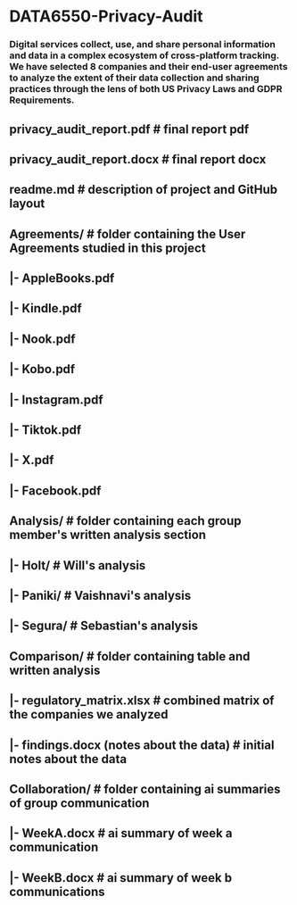 # DATA6550-Privacy-Audit
### Digital services collect, use, and share personal information and data in a complex ecosystem of cross-platform tracking. We have selected 8 companies and their end-user agreements to analyze the extent of their data collection and sharing practices through the lens of both US Privacy Laws and GDPR Requirements.
## privacy_audit_report.pdf # final report pdf
## privacy_audit_report.docx # final report docx
## readme.md # description of project and GitHub layout
## Agreements/ # folder containing the User Agreements studied in this project
## |- AppleBooks.pdf
## |- Kindle.pdf
## |- Nook.pdf
## |- Kobo.pdf
## |- Instagram.pdf
## |- Tiktok.pdf
## |- X.pdf
## |- Facebook.pdf
## Analysis/ # folder containing each group member's written analysis section
## |- Holt/ # Will's analysis
## |- Paniki/ # Vaishnavi's analysis
## |- Segura/ # Sebastian's analysis
## Comparison/ # folder containing table and written analysis
## |- regulatory_matrix.xlsx # combined matrix of the companies we analyzed
## |- findings.docx (notes about the data) # initial notes about the data
## Collaboration/ # folder containing ai summaries of group communication
## |- WeekA.docx # ai summary of week a communication
## |- WeekB.docx # ai summary of week b communications
